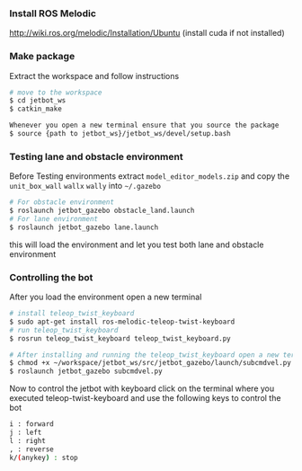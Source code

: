 ### Install ROS Melodic

http://wiki.ros.org/melodic/Installation/Ubuntu
(install cuda if not installed)

### Make package

Extract the workspace and follow instructions

```bash
# move to the workspace
$ cd jetbot_ws
$ catkin_make

Whenever you open a new terminal ensure that you source the package
$ source {path to jetbot_ws}/jetbot_ws/devel/setup.bash
```

### Testing lane and obstacle environment

Before Testing environments extract `model_editor_models.zip` and copy the `unit_box_wall` `wallx` `wally` into  `~/.gazebo`

```bash
# For obstacle environment
$ roslaunch jetbot_gazebo obstacle_land.launch
# For lane environment
$ roslaunch jetbot_gazebo lane.launch
```
this will load the environment and let you test both lane and obstacle environment


### Controlling the bot

After you load the environment open a new terminal 

```bash
# install teleop_twist_keyboard
$ sudo apt-get install ros-melodic-teleop-twist-keyboard
# run teleop_twist_keyboard
$ rosrun teleop_twist_keyboard teleop_twist_keyboard.py

# After installing and running the teleop_twist_keyboard open a new terminal and run a python teleoperation file
$ chmod +x ~/workspace/jetbot_ws/src/jetbot_gazebo/launch/subcmdvel.py
$ roslaunch jetbot_gazebo subcmdvel.py
```

Now to control the jetbot with keyboard click on the terminal where you executed teleop-twist-keyboard
and use the following keys to control the bot
```bash
i : forward
j : left
l : right
, : reverse
k/(anykey) : stop
```
